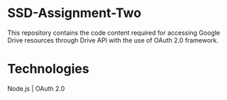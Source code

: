 # SSD-Assignment-Two

This repository contains the code content required for accessing Google Drive resources through Drive API with the use of OAuth 2.0 framework.

# Technologies
Node.js | 
OAuth 2.0 
